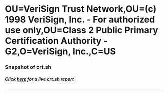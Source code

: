 # OU=VeriSign Trust Network,OU=(c) 1998 VeriSign\, Inc. - For authorized use only,OU=Class 2 Public Primary Certification Authority - G2,O=VeriSign\, Inc.,C=US
### Snapshot of crt.sh
##### Click [here](https://crt.sh/?q=Serial_1E437EDD50F3441140C3F410E9767680) for a live crt.sh report

---
